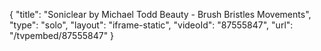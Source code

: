 {
    "title": "Soniclear by Michael Todd Beauty - Brush Bristles Movements",
    "type": "solo",
    "layout": "iframe-static",
    "videoId": "87555847",
    "url": "\/tvpembed\/87555847"
}
